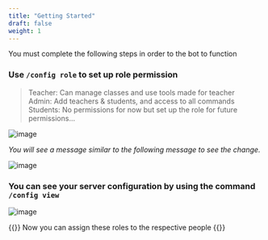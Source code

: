 ```yaml
---
title: "Getting Started"
draft: false
weight: 1
---
```


You must complete the following steps in order to the bot to function

### Use `/config role` to set up role permission

> Teacher: Can manage classes and use tools made for teacher\
> Admin: Add teachers & students, and access to all commands\
> Students: No permissions for now but set up the role for future permissions...

![image](https://media.discordapp.net/attachments/1130869397733523570/1130870193694974004/image.png)

_You will see a message similar to the following message to see the change._

![image](https://media.discordapp.net/attachments/1130869397733523570/1130872073800122408/image.png)

### You can see your server configuration by using the command `/config view`

![image](https://media.discordapp.net/attachments/1130869397733523570/1130872768762757150/image.png)

{{<tip>}}
Now you can assign these roles to the respective people
{{</tip>}}
